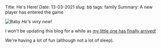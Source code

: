 Title: He's Here!
Date: 13-03-2021
slug: bb
tags: family
Summary: A new player has entered the game

![Baby]({filename}/images/samuel-newborn.jpg)
*He's very new!*

I won't be updating this blog for a while as [my little one has finally arrived!](https://anvil.works/blog/what-do-due-dates-mean)

We're having a lot of fun (although not a lot of sleep).